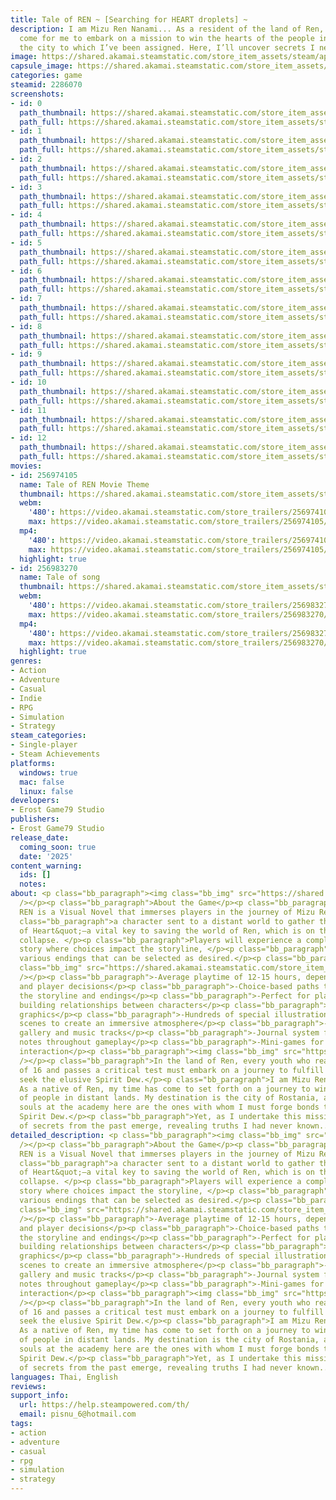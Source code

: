 ```yaml
---
title: Tale of REN ~ [Searching for HEART droplets] ~
description: I am Mizu Ren Nanami... As a resident of the land of Ren, the time has
  come for me to embark on a mission to win the hearts of the people in Rostania,
  the city to which I’ve been assigned. Here, I’ll uncover secrets I never knew existed.
image: https://shared.akamai.steamstatic.com/store_item_assets/steam/apps/2286070/header.jpg?t=1733849954
capsule_image: https://shared.akamai.steamstatic.com/store_item_assets/steam/apps/2286070/capsule_231x87.jpg?t=1733849954
categories: game
steamid: 2286070
screenshots:
- id: 0
  path_thumbnail: https://shared.akamai.steamstatic.com/store_item_assets/steam/apps/2286070/ss_a98ac6b4a223b7ec42002c97838da8a55041976c.600x338.jpg?t=1733849954
  path_full: https://shared.akamai.steamstatic.com/store_item_assets/steam/apps/2286070/ss_a98ac6b4a223b7ec42002c97838da8a55041976c.1920x1080.jpg?t=1733849954
- id: 1
  path_thumbnail: https://shared.akamai.steamstatic.com/store_item_assets/steam/apps/2286070/ss_b85b4b70d5b2929a6f702f178f51a343792b069b.600x338.jpg?t=1733849954
  path_full: https://shared.akamai.steamstatic.com/store_item_assets/steam/apps/2286070/ss_b85b4b70d5b2929a6f702f178f51a343792b069b.1920x1080.jpg?t=1733849954
- id: 2
  path_thumbnail: https://shared.akamai.steamstatic.com/store_item_assets/steam/apps/2286070/ss_780d394d0988b7d33ebaae089ac2e1593fea7968.600x338.jpg?t=1733849954
  path_full: https://shared.akamai.steamstatic.com/store_item_assets/steam/apps/2286070/ss_780d394d0988b7d33ebaae089ac2e1593fea7968.1920x1080.jpg?t=1733849954
- id: 3
  path_thumbnail: https://shared.akamai.steamstatic.com/store_item_assets/steam/apps/2286070/ss_9588fe801bd9040faef5cf45c1d1aaa215e13c8d.600x338.jpg?t=1733849954
  path_full: https://shared.akamai.steamstatic.com/store_item_assets/steam/apps/2286070/ss_9588fe801bd9040faef5cf45c1d1aaa215e13c8d.1920x1080.jpg?t=1733849954
- id: 4
  path_thumbnail: https://shared.akamai.steamstatic.com/store_item_assets/steam/apps/2286070/ss_8572765ce16c3e57ba4cba5f95a49b2ac24045c6.600x338.jpg?t=1733849954
  path_full: https://shared.akamai.steamstatic.com/store_item_assets/steam/apps/2286070/ss_8572765ce16c3e57ba4cba5f95a49b2ac24045c6.1920x1080.jpg?t=1733849954
- id: 5
  path_thumbnail: https://shared.akamai.steamstatic.com/store_item_assets/steam/apps/2286070/ss_8489926fc67f9fac2772d653670e9105658dcedd.600x338.jpg?t=1733849954
  path_full: https://shared.akamai.steamstatic.com/store_item_assets/steam/apps/2286070/ss_8489926fc67f9fac2772d653670e9105658dcedd.1920x1080.jpg?t=1733849954
- id: 6
  path_thumbnail: https://shared.akamai.steamstatic.com/store_item_assets/steam/apps/2286070/ss_4f7510e2641fbad6771ef3b3d1070a89b29ac020.600x338.jpg?t=1733849954
  path_full: https://shared.akamai.steamstatic.com/store_item_assets/steam/apps/2286070/ss_4f7510e2641fbad6771ef3b3d1070a89b29ac020.1920x1080.jpg?t=1733849954
- id: 7
  path_thumbnail: https://shared.akamai.steamstatic.com/store_item_assets/steam/apps/2286070/ss_7479833ed3a7293f2c8034c00c8e3d289e68af63.600x338.jpg?t=1733849954
  path_full: https://shared.akamai.steamstatic.com/store_item_assets/steam/apps/2286070/ss_7479833ed3a7293f2c8034c00c8e3d289e68af63.1920x1080.jpg?t=1733849954
- id: 8
  path_thumbnail: https://shared.akamai.steamstatic.com/store_item_assets/steam/apps/2286070/ss_23cdcd6508c8d0abea0f90c7307f0a8af2d274ce.600x338.jpg?t=1733849954
  path_full: https://shared.akamai.steamstatic.com/store_item_assets/steam/apps/2286070/ss_23cdcd6508c8d0abea0f90c7307f0a8af2d274ce.1920x1080.jpg?t=1733849954
- id: 9
  path_thumbnail: https://shared.akamai.steamstatic.com/store_item_assets/steam/apps/2286070/ss_e0634a3c2fbcbced337031610de0b0b0a663e3a5.600x338.jpg?t=1733849954
  path_full: https://shared.akamai.steamstatic.com/store_item_assets/steam/apps/2286070/ss_e0634a3c2fbcbced337031610de0b0b0a663e3a5.1920x1080.jpg?t=1733849954
- id: 10
  path_thumbnail: https://shared.akamai.steamstatic.com/store_item_assets/steam/apps/2286070/ss_522bf6b7dc62e3b2d96f3630a9e750c8cbc2411c.600x338.jpg?t=1733849954
  path_full: https://shared.akamai.steamstatic.com/store_item_assets/steam/apps/2286070/ss_522bf6b7dc62e3b2d96f3630a9e750c8cbc2411c.1920x1080.jpg?t=1733849954
- id: 11
  path_thumbnail: https://shared.akamai.steamstatic.com/store_item_assets/steam/apps/2286070/ss_a217effc831921760a9abcd12803faf05a986d72.600x338.jpg?t=1733849954
  path_full: https://shared.akamai.steamstatic.com/store_item_assets/steam/apps/2286070/ss_a217effc831921760a9abcd12803faf05a986d72.1920x1080.jpg?t=1733849954
- id: 12
  path_thumbnail: https://shared.akamai.steamstatic.com/store_item_assets/steam/apps/2286070/ss_fa932120e513d6577a1ac354f0ccb9c34122e423.600x338.jpg?t=1733849954
  path_full: https://shared.akamai.steamstatic.com/store_item_assets/steam/apps/2286070/ss_fa932120e513d6577a1ac354f0ccb9c34122e423.1920x1080.jpg?t=1733849954
movies:
- id: 256974105
  name: Tale of REN Movie Theme
  thumbnail: https://shared.akamai.steamstatic.com/store_item_assets/steam/apps/256974105/movie.293x165.jpg?t=1703604180
  webm:
    '480': https://video.akamai.steamstatic.com/store_trailers/256974105/movie480_vp9.webm?t=1703604180
    max: https://video.akamai.steamstatic.com/store_trailers/256974105/movie_max_vp9.webm?t=1703604180
  mp4:
    '480': https://video.akamai.steamstatic.com/store_trailers/256974105/movie480.mp4?t=1703604180
    max: https://video.akamai.steamstatic.com/store_trailers/256974105/movie_max.mp4?t=1703604180
  highlight: true
- id: 256983270
  name: Tale of song
  thumbnail: https://shared.akamai.steamstatic.com/store_item_assets/steam/apps/256983270/movie.293x165.jpg?t=1703604194
  webm:
    '480': https://video.akamai.steamstatic.com/store_trailers/256983270/movie480_vp9.webm?t=1703604194
    max: https://video.akamai.steamstatic.com/store_trailers/256983270/movie_max_vp9.webm?t=1703604194
  mp4:
    '480': https://video.akamai.steamstatic.com/store_trailers/256983270/movie480.mp4?t=1703604194
    max: https://video.akamai.steamstatic.com/store_trailers/256983270/movie_max.mp4?t=1703604194
  highlight: true
genres:
- Action
- Adventure
- Casual
- Indie
- RPG
- Simulation
- Strategy
steam_categories:
- Single-player
- Steam Achievements
platforms:
  windows: true
  mac: false
  linux: false
developers:
- Erost Game79 Studio
publishers:
- Erost Game79 Studio
release_date:
  coming_soon: true
  date: '2025'
content_warning:
  ids: []
  notes:
about: <p class="bb_paragraph"><img class="bb_img" src="https://shared.akamai.steamstatic.com/store_item_assets/steam/apps/2286070/extras/promote_game.png?t=1733849954"
  /></p><p class="bb_paragraph">About the Game</p><p class="bb_paragraph">Tale of
  REN is a Visual Novel that immerses players in the journey of Mizu Ren Nanami, </p><p
  class="bb_paragraph">a character sent to a distant world to gather the </p><p class="bb_paragraph">&quot;Water
  of Heart&quot;—a vital key to saving the world of Ren, which is on the brink of
  collapse. </p><p class="bb_paragraph">Players will experience a complex and multi-layered
  story where choices impact the storyline, </p><p class="bb_paragraph">leading to
  various endings that can be selected as desired.</p><p class="bb_paragraph"><img
  class="bb_img" src="https://shared.akamai.steamstatic.com/store_item_assets/steam/apps/2286070/extras/features.png?t=1733849954"
  /></p><p class="bb_paragraph">-Average playtime of 12-15 hours, depending on exploration
  and player decisions</p><p class="bb_paragraph">-Choice-based paths that influence
  the storyline and endings</p><p class="bb_paragraph">-Perfect for players who enjoy
  building relationships between characters</p><p class="bb_paragraph">-Engaging comic-style
  graphics</p><p class="bb_paragraph">-Hundreds of special illustrations and background
  scenes to create an immersive atmosphere</p><p class="bb_paragraph">-Unlockable
  gallery and music tracks</p><p class="bb_paragraph">-Journal system for taking personal
  notes throughout gameplay</p><p class="bb_paragraph">-Mini-games for added fun and
  interaction</p><p class="bb_paragraph"><img class="bb_img" src="https://shared.akamai.steamstatic.com/store_item_assets/steam/apps/2286070/extras/story.png?t=1733849954"
  /></p><p class="bb_paragraph">In the land of Ren, every youth who reaches the age
  of 16 and passes a critical test must embark on a journey to fulfill a noble mission—to
  seek the elusive Spirit Dew.</p><p class="bb_paragraph">I am Mizu Ren Nanami...
  As a native of Ren, my time has come to set forth on a journey to win the hearts
  of people in distant lands. My destination is the city of Rostania, and the young
  souls at the academy here are the ones with whom I must forge bonds to obtain the
  Spirit Dew.</p><p class="bb_paragraph">Yet, as I undertake this mission, shadows
  of secrets from the past emerge, revealing truths I had never known...</p><p class="bb_paragraph"></p>
detailed_description: <p class="bb_paragraph"><img class="bb_img" src="https://shared.akamai.steamstatic.com/store_item_assets/steam/apps/2286070/extras/promote_game.png?t=1733849954"
  /></p><p class="bb_paragraph">About the Game</p><p class="bb_paragraph">Tale of
  REN is a Visual Novel that immerses players in the journey of Mizu Ren Nanami, </p><p
  class="bb_paragraph">a character sent to a distant world to gather the </p><p class="bb_paragraph">&quot;Water
  of Heart&quot;—a vital key to saving the world of Ren, which is on the brink of
  collapse. </p><p class="bb_paragraph">Players will experience a complex and multi-layered
  story where choices impact the storyline, </p><p class="bb_paragraph">leading to
  various endings that can be selected as desired.</p><p class="bb_paragraph"><img
  class="bb_img" src="https://shared.akamai.steamstatic.com/store_item_assets/steam/apps/2286070/extras/features.png?t=1733849954"
  /></p><p class="bb_paragraph">-Average playtime of 12-15 hours, depending on exploration
  and player decisions</p><p class="bb_paragraph">-Choice-based paths that influence
  the storyline and endings</p><p class="bb_paragraph">-Perfect for players who enjoy
  building relationships between characters</p><p class="bb_paragraph">-Engaging comic-style
  graphics</p><p class="bb_paragraph">-Hundreds of special illustrations and background
  scenes to create an immersive atmosphere</p><p class="bb_paragraph">-Unlockable
  gallery and music tracks</p><p class="bb_paragraph">-Journal system for taking personal
  notes throughout gameplay</p><p class="bb_paragraph">-Mini-games for added fun and
  interaction</p><p class="bb_paragraph"><img class="bb_img" src="https://shared.akamai.steamstatic.com/store_item_assets/steam/apps/2286070/extras/story.png?t=1733849954"
  /></p><p class="bb_paragraph">In the land of Ren, every youth who reaches the age
  of 16 and passes a critical test must embark on a journey to fulfill a noble mission—to
  seek the elusive Spirit Dew.</p><p class="bb_paragraph">I am Mizu Ren Nanami...
  As a native of Ren, my time has come to set forth on a journey to win the hearts
  of people in distant lands. My destination is the city of Rostania, and the young
  souls at the academy here are the ones with whom I must forge bonds to obtain the
  Spirit Dew.</p><p class="bb_paragraph">Yet, as I undertake this mission, shadows
  of secrets from the past emerge, revealing truths I had never known...</p><p class="bb_paragraph"></p>
languages: Thai, English
reviews:
support_info:
  url: https://help.steampowered.com/th/
  email: pisnu_6@hotmail.com
tags:
- action
- adventure
- casual
- rpg
- simulation
- strategy
---
```


